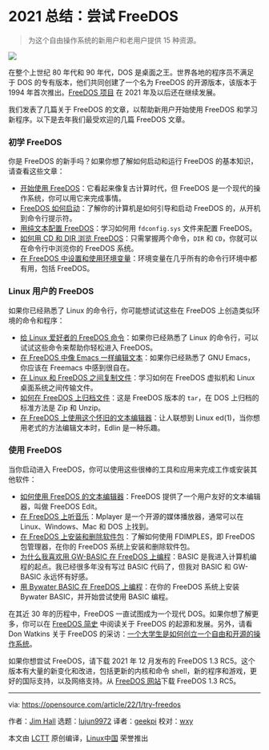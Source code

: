 [#]: subject: "Try FreeDOS in 2022"
[#]: via: "https://opensource.com/article/22/1/try-freedos"
[#]: author: "Jim Hall https://opensource.com/users/jim-hall"
[#]: collector: "lujun9972"
[#]: translator: "geekpi"
[#]: reviewer: "wxy"
[#]: publisher: "wxy"
[#]: url: "https://linux.cn/article-14204-1.html"

2021 总结：尝试 FreeDOS
======

> 为这个自由操作系统的新用户和老用户提供 15 种资源。

![](https://img.linux.net.cn/data/attachment/album/202201/22/112846m55u0f3u5rh6i6e3.jpg)

在整个上世纪 80 年代和 90 年代，DOS 是桌面之王。世界各地的程序员不满足于 DOS 的专有版本，他们共同创建了一个名为 FreeDOS 的开源版本，该版本于 1994 年首次推出。[FreeDOS 项目][2] 在 2021 年及以后还在继续发展。

我们发表了几篇关于 FreeDOS 的文章，以帮助新用户开始使用 FreeDOS 和学习新程序。以下是去年我们最受欢迎的几篇 FreeDOS 文章。

### 初学 FreeDOS

你是 FreeDOS 的新手吗？如果你想了解如何启动和运行 FreeDOS 的基本知识，请查看这些文章：

  * [开始使用 FreeDOS][3]：它看起来像复古计算时代，但 FreeDOS 是一个现代的操作系统，你可以用它来完成事情。
  * [FreeDOS 如何启动][4]：了解你的计算机是如何引导和启动 FreeDOS 的，从开机到命令行提示符。
  * [用纯文本配置 FreeDOS][5]：学习如何用 `fdconfig.sys` 文件来配置 FreeDOS。
  * [如何用 CD 和 DIR 浏览 FreeDOS][6]：只需掌握两个命令，`DIR` 和 `CD`，你就可以在命令行中浏览你的 FreeDOS 系统。
  * [在 FreeDOS 中设置和使用环境变量][7]：环境变量在几乎所有的命令行环境中都有用，包括 FreeDOS。

### Linux 用户的 FreeDOS

如果你已经熟悉了 Linux 的命令行，你可能想试试这些在 FreeDOS 上创造类似环境的命令和程序：

  * [给 Linux 爱好者的 FreeDOS 命令][8]：如果你已经熟悉了 Linux 的命令行，可以试试这些命令来帮助你轻松进入 FreeDOS。
  * [在 FreeDOS 中像 Emacs 一样编辑文本][9]：如果你已经熟悉了 GNU Emacs，你应该在 Freemacs 中感到很自在。
  * [在 Linux 和 FreeDOS 之间复制文件][10]：学习如何在 FreeDOS 虚拟机和 Linux 桌面系统之间传输文件。
  * [如何在 FreeDOS 上归档文件][11]：这是 FreeDOS 版本的 `tar`，在 DOS 上归档的标准方法是 Zip 和 Unzip。
  * [在 FreeDOS 上使用这个怀旧的文本编辑器][12]：让人联想到 Linux ed(1)，当你想用老式的方法编辑文本时，Edlin 是一种乐趣。

### 使用 FreeDOS

当你启动进入 FreeDOS，你可以使用这些很棒的工具和应用来完成工作或安装其他软件：

  * [如何使用 FreeDOS 的文本编辑器][13]：FreeDOS 提供了一个用户友好的文本编辑器，叫做 FreeDOS Edit。
  * [在 FreeDOS 上听音乐][14]：Mplayer 是一个开源的媒体播放器，通常可以在 Linux、Windows、Mac 和 DOS 上找到。
  * [在 FreeDOS 上安装和删除软件包][15]：了解如何使用 FDIMPLES，即 FreeDOS 包管理器，在你的 FreeDOS 系统上安装和删除软件包。
  * [为什么我喜欢用 GW-BASIC 在 FreeDOS 上编程][16]：BASIC 是我进入计算机编程的起点。我已经很多年没有写过 BASIC 代码了，但我对 BASIC 和 GW-BASIC 永远怀有好感。
  * [用 Bywater BASIC 在 FreeDOS 上编程][17]：在你的 FreeDOS 系统上安装 Bywater BASIC，并开始尝试使用 BASIC 编程。

在其近 30 年的历程中，FreeDOS 一直试图成为一个现代 DOS。如果你想了解更多，你可以在  [FreeDOS 简史][18] 中阅读关于 FreeDOS 的起源和发展。另外，请看 Don Watkins 关于 FreeDOS 的采访：[一个大学生是如何创立一个自由和开源的操作系统][19]。

如果你想尝试 FreeDOS，请下载 2021 年 12 月发布的 FreeDOS 1.3 RC5。这个版本有大量的新变化和改进，包括更新的内核和命令 shell，新的程序和游戏，更好的国际支持，以及网络支持。从 [FreeDOS 网站][2]下载 FreeDOS 1.3 RC5。

--------------------------------------------------------------------------------

via: https://opensource.com/article/22/1/try-freedos

作者：[Jim Hall][a]
选题：[lujun9972][b]
译者：[geekpi](https://github.com/geekpi)
校对：[wxy](https://github.com/wxy)

本文由 [LCTT](https://github.com/LCTT/TranslateProject) 原创编译，[Linux中国](https://linux.cn/) 荣誉推出

[a]: https://opensource.com/users/jim-hall
[b]: https://github.com/lujun9972
[1]: https://opensource.com/sites/default/files/styles/image-full-size/public/lead-images/puzzle_computer_solve_fix_tool.png?itok=U0pH1uwj (Puzzle pieces coming together to form a computer screen)
[2]: https://www.freedos.org/
[3]: https://linux.cn/article-13492-1.html
[4]: https://linux.cn/article-13503-1.html
[5]: https://linux.cn/article-14061-1.html
[6]: https://opensource.com/article/21/6/navigate-freedos-cd-dir
[7]: https://linux.cn/article-13995-1.html
[8]: https://linux.cn/article-14092-1.html
[9]: https://opensource.com/article/21/6/freemacs
[10]: https://linux.cn/article-13548-1.html
[11]: https://linux.cn/article-13567-1.html
[12]: https://opensource.com/article/21/6/edlin-freedos
[13]: https://opensource.com/article/21/6/freedos-text-editor
[14]: https://opensource.com/article/21/6/listen-music-freedos
[15]: https://linux.cn/article-14031-1.html
[16]: https://opensource.com/article/21/6/freedos-gw-basic
[17]: https://opensource.com/article/21/6/freedos-bywater-basic
[18]: https://linux.cn/article-13601-1.html
[19]: https://opensource.com/article/21/6/freedos-founder
